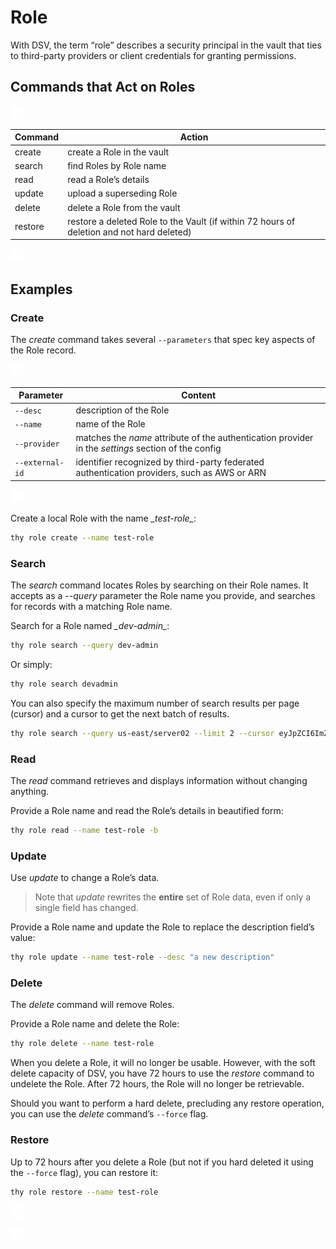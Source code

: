 ﻿[title]: # (Role)
[tags]: # (DevOps Secrets Vault,DSV,)
[priority]: # (4500)

# Role

With DSV, the term “role” describes a security principal in the vault that ties to third-party providers or client credentials for granting permissions.

## Commands that Act on Roles

![](./images/spacer.png)

| Command | Action |
| ----- | ----- |
| create | create a Role in the vault |
| search | find Roles by Role name |
| read | read a Role’s details |
| update | upload a superseding Role |
| delete | delete a Role from the vault |
| restore | restore a deleted Role to the Vault (if within 72 hours of deletion and not hard deleted) |

![](./images/spacer.png)

## Examples

### Create

The *create* command takes several `--parameters` that spec key aspects of the Role record.

![](./images/spacer.png)

| Parameter | Content |
| ----- | ----- |
| `--desc` | description of the Role |
| `--name` | name of the Role |
| `--provider` | matches the *name* attribute of the authentication provider in the *settings* section of the config |
| `--external-id` | identifier recognized by third-party federated authentication providers, such as AWS or ARN |

![](./images/spacer.png)

Create a local Role with the name *\_test-role\_*:

```BASH
thy role create --name test-role
```

### Search

The *search* command locates Roles by searching on their Role names. It accepts as a *--query* parameter the Role name you provide, and searches for records with a matching Role name.

Search for a Role named *\_dev-admin\_*:

```BASH
thy role search --query dev-admin
```

Or simply:

```BASH
thy role search devadmin
```

You can also specify the maximum number of search results per page (cursor) and a cursor to get the next batch of results.

```BASH
thy role search --query us-east/server02 --limit 2 --cursor eyJpZCI6ImZmZjZjODUxTJ2ZXJzaW9uIjo50IiwidHiJ9
```

### Read

The *read* command retrieves and displays information without changing anything.

Provide a Role name and read the Role’s details in beautified form:

```BASH
thy role read --name test-role -b
```

### Update

Use *update* to change a Role’s data.

>Note that *update* rewrites the **entire** set of Role data, even if only a single field has changed.

Provide a Role name and update the Role to replace the description field’s value:

```BASH
thy role update --name test-role --desc "a new description"
```

### Delete

The *delete* command will remove Roles.

Provide a Role name and delete the Role:

```BASH
thy role delete --name test-role
```

When you delete a Role, it will no longer be usable. However, with the soft delete capacity of DSV, you have 72 hours to use the *restore* command to undelete the Role. After 72 hours, the Role will no longer be retrievable.

Should you want to perform a hard delete, precluding any restore operation, you can use the *delete* command’s `--force` flag.

### Restore

Up to 72 hours after you delete a Role (but not if you hard deleted it using the `--force` flag), you can restore it:

```bash
thy role restore --name test-role
```


![](./images/spacer.png)

![](./images/spacer.png)
